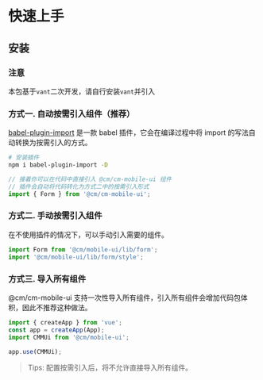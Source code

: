 <!--
 * @Author: zhoulf
 * @FilePath: /mobile-ui/docs/quickstart.md
 * @Date: 2022-03-17 11:27:27
 * @LastEditors: zhoulf
 * @LastEditTime: 2022-03-25 14:48:55
 * @Description:
-->

# 快速上手

## 安装

### 注意

本包基于`vant`二次开发，请自行安装`vant`并引入

### 方式一. 自动按需引入组件（推荐）

[babel-plugin-import](https://github.com/ant-design/babel-plugin-import) 是一款 babel 插件，它会在编译过程中将 import 的写法自动转换为按需引入的方式。

```bash
# 安装插件
npm i babel-plugin-import -D
```

```js
// 接着你可以在代码中直接引入 @cm/cm-mobile-ui 组件
// 插件会自动将代码转化为方式二中的按需引入形式
import { Form } from '@cm/cm-mobile-ui';
```

### 方式二. 手动按需引入组件

在不使用插件的情况下，可以手动引入需要的组件。

```js
import Form from '@cm/mobile-ui/lib/form';
import '@cm/mobile-ui/lib/form/style';
```

### 方式三. 导入所有组件

@cm/cm-mobile-ui 支持一次性导入所有组件，引入所有组件会增加代码包体积，因此不推荐这种做法。

```js
import { createApp } from 'vue';
const app = createApp(App);
import CMMUi from '@cm/mobile-ui';

app.use(CMMUi);
```

> Tips: 配置按需引入后，将不允许直接导入所有组件。
